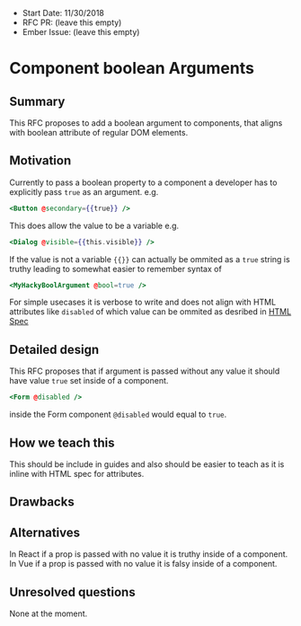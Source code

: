 - Start Date: 11/30/2018
- RFC PR: (leave this empty)
- Ember Issue: (leave this empty)

# Component boolean Arguments

## Summary

This RFC proposes to add a boolean argument to components, that aligns with boolean attribute of regular DOM elements.

## Motivation

Currently to pass a boolean property to a component a developer has to explicitly pass `true` as an argument.
e.g.
```hbs
<Button @secondary={{true}} />
```
This does allow the value to be a variable e.g.

```hbs
<Dialog @visible={{this.visible}} />
```

If the value is not a variable `{{}}` can actually be ommited as a `true` string is truthy leading to somewhat easier to remember syntax of
```hbs
<MyHackyBoolArgument @bool=true />
```

For simple usecases  it is verbose to write and does not align with HTML attributes like `disabled` of which value can be ommited as desribed in [HTML Spec](https://www.w3.org/TR/html5/infrastructure.html#sec-boolean-attributes)

## Detailed design

This RFC proposes that if argument is passed without any value it should have value `true` set inside of a component.

```hbs
<Form @disabled />
```
inside the Form component `@disabled` would equal to `true`.


## How we teach this

This should be include in guides and also should be easier to teach as it is inline with HTML spec for attributes.

## Drawbacks



## Alternatives

In React if a prop is passed with no value it is truthy inside of a component.
In Vue if a prop is passed with no value it is falsy inside of a component.

## Unresolved questions

None at the moment.
